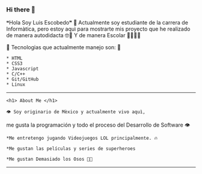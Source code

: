 ### Hi there 👋

<!--
**LuisHorus/LuisHorus** is a ✨ _special_ ✨ repository because its `README.md` (this file) appears on your GitHub profile.

Here are some ideas to get you started:

- 🔭 I’m currently working on ...
- 🌱 I’m currently learning ...
- 👯 I’m looking to collaborate on ...
- 🤔 I’m looking for help with ...
- 💬 Ask me about ...
- 📫 How to reach me: ...
- 😄 Pronouns: ...
- ⚡ Fun fact: ...
-->

❝Hola Soy Luis Escobedo❞
  🌟 Actualmente soy estudiante de la carrera de Informàtica,
 pero estoy aquì para mostrarte mis proyecto que he realizado de manera autodidacta 🤓💪
 Y de manera Escolar 👨‍💻👨‍💻
   
  
   🤖 Tecnologias que actualmente manejo son: 🤖
    
    * HTML
    * CSS3
    * Javascript
    * C/C++
    * Git/GitHub
    * Linux
   
   
   ****************************************************************************************************************************************************
    <h1> About Me </h1>
      
    👁 Soy originario de Mèxico y actualmente vivo aquì,
 me gusta la programación y todo el proceso del Desarrollo de Software 👁
    
    *Me entretengo jugando Videojuegos LOL principalmente. 🔥
    
    *Me gustan las películas y series de superheroes
    
    *Me gustan Demasiado los Osos 🐻🐻
    
   
   ****************************************************************************************************************************************************
  
